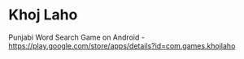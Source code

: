Khoj Laho
=========
Punjabi Word Search Game on Android - https://play.google.com/store/apps/details?id=com.games.khojlaho


